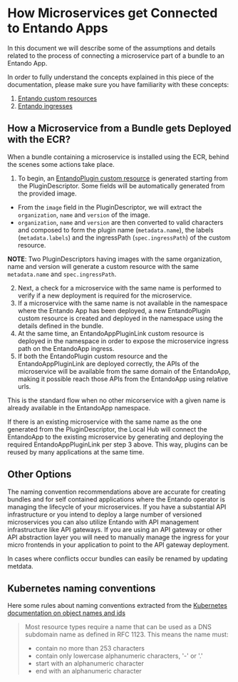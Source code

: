 # How Microservices get Connected to Entando Apps

In this document we will describe some of the assumptions and details related to the process of connecting a microservice part of a bundle to an Entando App.

In order to fully understand the concepts explained in this piece of the documentation, please make sure you have familiarity with these concepts:

1. [Entando custom resources](../consume/custom-resources.md)
2. [Entando ingresses](../getting-started/concepts-overview.md#entando-ingresses)

## How a Microservice from a Bundle gets Deployed with the ECR?

When a bundle containing a microservice is installed using the ECR, behind the scenes some actions take place.

1. To begin, an [EntandoPlugin custom resource](https://github.com/entando-k8s/entando-k8s-custom-model/blob/master/src/main/resources/crd/entandoplugins.entando.org.crd.yaml) is generated starting from the PluginDescriptor. Some fields will be automatically generated from the provided image.
- From the `image` field in the PluginDescriptor, we will extract the `organization`, `name` and `version` of the image.
- `organization`, `name` and `version` are then converted to valid characters and composed to form the plugin name (`metadata.name`), the labels (`metadata.labels`) and the ingressPath (`spec.ingressPath`) of the custom resource.

**NOTE**: Two PluginDescriptors having images with the same organization, name and version will generate a custom resource with the same `metadata.name` and `spec.ingressPath`.

2. Next, a check for a microservice with the same name is performed to verify if a new deployment is required for the microservice.
3. If a microservice with the same name is not available in the namespace where the Entando App has been deployed, a new EntandoPlugin custom resource is created and deployed in the namespace using the details defined in the bundle.
4. At the same time, an EntandoAppPluginLink custom resource is deployed in the namespace in order to expose the microservice ingress path on the EntandoApp ingress.
5. If both the EntandoPlugin custom resource and the EntandoAppPluginLink are deployed correctly, the APIs of the microservice will be available from the same domain of the EntandoApp, making it possible reach those APIs from the EntandoApp using relative urls.

This is the standard flow when no other micorservice with a given name is already available in the EntandoApp namespace.

If there is an existing microservice with the same name as the one generated from the PluginDescriptor, the Local Hub will connect the EntandoApp to
the existing microservice by generating and deploying the required EntandoAppPluginLink per step 3 above.
This way, plugins can be reused by many applications at the same time.

## Other Options

The naming convention recommendations above are accurate for creating bundles and for self contained applications where the Entando operator is managing the lifecycle of your microservices. If you have a substantial API infrastructure or you intend to deploy a large number of versioned microservices you can also utilize Entando with API management infrastructure like API gateways. If you are using an API gateway or other API abstraction layer you will need to manually manage the ingress for your micro frontends in your application to point to the API gateway deployment.

In cases where conflicts occur bundles can easily be renamed by updating metdata.

## Kubernetes naming conventions

Here some rules about naming conventions extracted from the [Kubernetes documentation on object names and ids](https://kubernetes.io/docs/concepts/overview/working-with-objects/names/)

> Most resource types require a name that can be used as a DNS subdomain name as defined in RFC 1123. This means the name must:
> - contain no more than 253 characters
> - contain only lowercase alphanumeric characters, '-' or '.'
> - start with an alphanumeric character
> - end with an alphanumeric character
